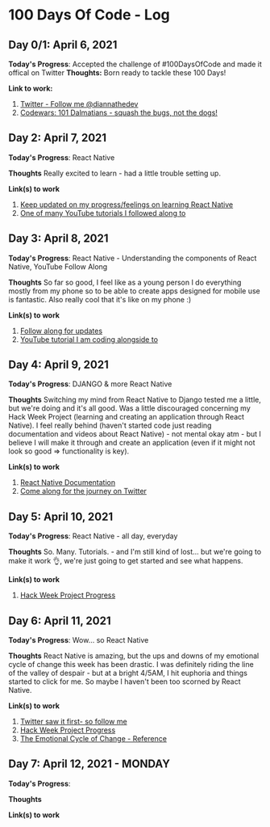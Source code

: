 # 100 Days Of Code - Log

## Day 0/1: April 6, 2021

**Today's Progress**: Accepted the challenge of #100DaysOfCode and made it offical on Twitter
**Thoughts:** Born ready to tackle these 100 Days!

**Link to work:** 
1. [Twitter - Follow me @diannathedev](https://twitter.com/diannathedev)
2. [Codewars: 101 Dalmatians - squash the bugs, not the dogs!](https://www.codewars.com/kata/56f6919a6b88de18ff000b36/train/javascript)

## Day 2: April 7, 2021

**Today's Progress**: React Native

**Thoughts** Really excited to learn - had a little trouble setting up. 

**Link(s) to work**
1. [Keep updated on my progress/feelings on learning React Native](https://twitter.com/diannathedev)
2. [One of many YouTube tutorials I followed along to](https://www.youtube.com/watch?v=ur6I5m2nTvk&list=PL4cUxeGkcC9ixPU-QkScoRBVxtPPzVjrQ)

## Day 3: April 8, 2021

**Today's Progress**: React Native - Understanding the components of React Native, YouTube Follow Along

**Thoughts** So far so good, I feel like as a young person I do everything mostly from my phone so to be able to create apps designed for mobile use is fantastic. Also really cool that it's like on my phone :)

**Link(s) to work**
1. [Follow along for updates](https://twitter.com/diannathedev)
2. [YouTube tutorial I am coding alongside to](https://www.youtube.com/watch?v=0-S5a0eXPoc&list=PLTjRvDozrdlxzQet01qZBt-sRG8bbDggv)

## Day 4: April 9, 2021

**Today's Progress**: DJANGO & more React Native

**Thoughts** Switching my mind from React Native to Django tested me a little, but we're doing and it's all good. Was a little discouraged concerning my Hack Week Project (learning and creating an application through React Native). I feel really behind (haven't started code just reading documentation and videos about React Native) - not mental okay atm - but I believe I will make it through and create an application (even if it might not look so good => functionality is key).

**Link(s) to work**
1. [React Native Documentation](https://reactnative.dev/docs/getting-started)
2. [Come along for the journey on Twitter](https://twitter.com/diannathedev)

## Day 5: April 10, 2021

**Today's Progress**: React Native - all day, everyday

**Thoughts** So. Many. Tutorials. - and I'm still kind of lost... but we're going to make it work 👌, we're just going to get started and see what happens.

**Link(s) to work**
1. [Hack Week Project Progress](https://github.com/DiannaNguyen/quiz)

## Day 6: April 11, 2021

**Today's Progress**: Wow... so React Native

**Thoughts** React Native is amazing, but the ups and downs of my emotional cycle of change this week has been drastic. I was definitely riding the line of the valley of despair - but at a bright 4/5AM, I hit euphoria and things started to click for me. So maybe I haven't been too scorned by React Native.

**Link(s) to work**
1. [Twitter saw it first- so follow me](https://twitter.com/diannathedev)
2. [Hack Week Project Progress](https://github.com/DiannaNguyen/quiz)
3. [The Emotional Cycle of Change - Reference](https://th.bing.com/th/id/OIP.l73K4ZoI-ZeGbaRLWwrHnwHaFj?w=263&h=197&c=7&o=5&dpr=2&pid=1.7)

## Day 7: April 12, 2021 - MONDAY

**Today's Progress**: 

**Thoughts** 

**Link(s) to work**

<!--
## Day 8: April 13, 2021 - TUESDAY

**Today's Progress**: 

**Thoughts** 

**Link(s) to work**

## Day 9: April 14, 2021 - WEDNESDAY

**Today's Progress**: 

**Thoughts** 

**Link(s) to work**

## Day 10: April 15, 2021 - THURSDAY

**Today's Progress**: 

**Thoughts** 

**Link(s) to work**

## Day 11: April 16, 2021 - FRIDAY

**Today's Progress**: 

**Thoughts** 

**Link(s) to work**

## Day 12: April 17, 2021 - SATURDAY

**Today's Progress**: 

**Thoughts** 

**Link(s) to work**

## Day 13: April 18, 2021 - SUNDAY

**Today's Progress**: 

**Thoughts** 

**Link(s) to work**
--!>
